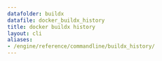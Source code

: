 ```yaml
---
datafolder: buildx
datafile: docker_buildx_history
title: docker buildx history
layout: cli
aliases:
- /engine/reference/commandline/buildx_history/
---
```


<!--
This page is automatically generated from Docker's source code. If you want to
suggest a change to the text that appears here, open a ticket or pull request
in the source repository on GitHub:

https://github.com/docker/buildx
-->

